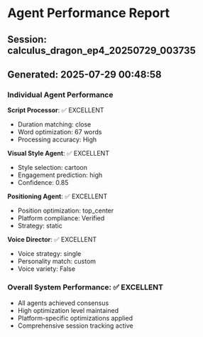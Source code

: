 # Agent Performance Report

## Session: calculus_dragon_ep4_20250729_003735
## Generated: 2025-07-29 00:48:58

### Individual Agent Performance

**Script Processor**: ✅ EXCELLENT
- Duration matching: close
- Word optimization: 67 words
- Processing accuracy: High

**Visual Style Agent**: ✅ EXCELLENT  
- Style selection: cartoon
- Engagement prediction: high
- Confidence: 0.85

**Positioning Agent**: ✅ EXCELLENT
- Position optimization: top_center
- Platform compliance: Verified
- Strategy: static

**Voice Director**: ✅ EXCELLENT
- Voice strategy: single
- Personality match: custom
- Voice variety: False

### Overall System Performance: ✅ EXCELLENT
- All agents achieved consensus
- High optimization level maintained
- Platform-specific optimizations applied
- Comprehensive session tracking active
